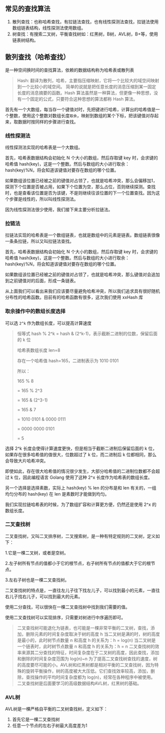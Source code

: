 ## 常见的查找算法
1. 散列查找：也称哈希查找，有拉链法查找，也有线性探测法查找，拉链法使用数组链表结构，线性探测法使用数组。
2. 树查找：有搜索二叉树，平衡查找树如：红黑树，B树，AVL树，B+等，使用链表树结构。

## 散列查找（哈希查找）
是一种空间换时间的查找算法，依赖的数据结构称为哈希表或散列表

>Hash: 翻译为散列，哈希，主要指压缩映射，它将一个比较大的域空间映射到一个比较小的域空间。 
简单的说就是把任意长度的消息压缩到某一固定长度的消息摘要的函数。Hash 算法虽然是一种算法，但更像一种思想，没有一个固定的公式，只要符合这种思想的算法都称 Hash 算法。

首先有一个大数组，每当存一个键值对时，先把键进行哈希，计算出的哈希值是一个整数，使用这个整数对数组长度`取余`，映射到数组的某个下标，把该键值对存起来，取数据时按同样的步骤进行查找。

### 线性探测法
线性探测法实现的哈希表是一个大数组。

首先，哈希表数据结构会初始化 N 个大小的数组，然后存取键 key 时，会求键的哈希值 hash(key)，这是一个整数。然后与数组的大小进行取余：hash(key)%N，将会知道该键值对要存在数组的哪个位置。

如果数组该位置已经被之前的键值对占领了，也就是哈希冲突，那么会偏移加1，探测下个位置是否被占用，如果下个位置为空，那么占位，否则继续探测。查找时，也是查看该位置是否为该键，不是则继续往该位置的下一个位置查找。因为这个步骤是线性的，所以叫线性探测法。

因为线性探测法很少使用，我们接下来主要分析拉链法。

### 拉链法
拉链法实现的哈希表是一个数组链表，也就是数组中的元素是链表。数组链表很像一条条拉链，所以又叫拉链法查找。

首先，哈希表数据结构会初始化 N 个大小的数组，然后存取键 key 时，会求键的哈希值 hash(key)，这是一个整数。然后与数组的大小进行取余：hash(key)%N，将会知道该键值对要存在数组的哪个位置。

如果数组该位置已经被之前的键值对占领了，也就是哈希冲突，那么键值对会追加到之前键值对的后面，形成一条链表。

从上面我们可以看出来我们应该要尽量避免哈希冲突，所以我们追求具有很好随机分布性的哈希函数。目前有的哈希函数有很多，这次我们使用 xxHash 库


### 取余操作中的数组长度选择
可以选 `2^k` 作为数组长度，可以提高计算速度
> 恒等式 hash % 2^k = hash & (2^k-1)，表示截断二进制的位数，保留后面的 k 位
> 
> 哈希表数组长度 len=8
> 
> 存在一个哈希值 hash=165，二进制表示为 1010 0101
> 
> 所以： 
> 
> 165 % 8 
> 
> = 165 % 2^3
> 
> = 165 & (2^3-1)
> 
> = 165 & 7
> 
> = 1010 0101 & 0000 0111 
> 
> = 0000 0000 0101 
> 
> = 5

选择 2^k 长度会使得计算速度更快，但是相当于截断二进制后保留后面的 k 位，如果存在很多哈希值的值很大，位数超过了 k 位，而二进制后 k 位都相同，那么会导致大片哈希冲突。

即使如此，存在很大哈希值的情况很少发生，大部分哈希值的二进制位数都不会超过 k 位，因此编程语言 Golang 使用了这种 2^x 长度作为哈希表的数组长度。

另一个选择是选择素数，实际上 hash(key) % len 的分布是和 len 有关的，一组均匀分布的 hash(key) 在 len 是素数时才能做到均匀。

我们实现拉链哈希表的时候，为了数组扩容和计算更方便，仍然还是使用 2^x 的数组长度。

### 二叉查找树
二叉查找树，又叫二叉排序树，二叉搜索树，是一种有特定规则的二叉树，定义如下：

1.它是一棵二叉树，或者是空树。

2.左子树所有节点的值都小于它的根节点，右子树所有节点的值都大于它的根节点。

3.左右子树也是一棵二叉查找树。

二叉查找树的特点是，一直往左儿子往下找左儿子，可以找到最小的元素，一直往右儿子找右儿子，可以找到最大的元素。

使用二分查找，可以很快在一棵二叉查找树中找到我们需要的值。

使用二叉查找树可以实现排序，只需要对树进行中序遍历即可。

>二叉查找树可能退化为链表，也可能是一棵非常平衡的二叉树，查找，添加，删除元素的时间复杂度取决于树的高度 h
>当二叉树是满的时，树的高度是最小的，此时树节点数量 n 和高度 h 的关系为：h = log(n)
>当二叉树是一个链表时，此时树节点数量 n 和高度 h 的关系为：h = n
>二叉查找树的效率来源其二分查找的特征，时间复杂度在于二叉树的高度，因此查找，添加和删除的时间复杂度范围为 log(n)~n
>为了提高二叉查找树查找的速度，树的高度要尽可能的小。AVL树和红黑树都是相对平衡的二叉查找树，因为特殊的旋转平衡操作，树的高度被大大压低。它们查找效率较高，添加，删除，查找操作的平均时间复杂度都为 log(n)，经常在各种程序中被使用。
>二叉查找树是后面要学习的高级数据结构AVL树，红黑树的基础。


### AVL树
AVL树是一棵严格自平衡的二叉树查找树，定义如下：
1. 首先它是一棵二叉查找树
2. 任意一个节点的左右子树最大高度差为1



